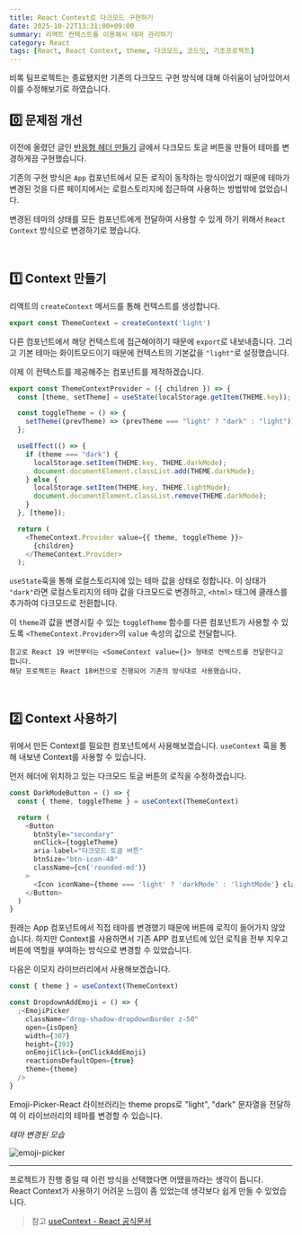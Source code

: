 ```yaml
---
title: React Context로 다크모드 구현하기
date: 2025-10-22T13:31:00+09:00
summary: 리액트 컨텍스트를 이용해서 테마 관리하기
category: React
tags: [React, React Context, theme, 다크모드, 코드잇, 기초프로젝트]
---
```


비록 팀프로젝트는 종료됐지만 기존의 다크모드 구현 방식에 대해 아쉬움이 남아있어서 이를 수정해보기로 하였습니다.

## 0️⃣ 문제점 개선

이전에 올렸던 글인 [반응형 헤더 만들기](https://velog.io/@nudge0613/%EB%B0%98%EC%9D%91%ED%98%95-%ED%97%A4%EB%8D%94-%EB%A7%8C%EB%93%A4%EA%B8%B0) 글에서 다크모드 토글 버튼을 만들어 테마를 변경하게끔 구현했습니다.

기존의 구현 방식은 <span style='color:var(--prism-code-3)'>`App`</span> 컴포넌트에서 모든 로직이 동작하는 방식이었기 때문에 테마가 변경된 것을 다른 페이지에서는 로컬스토리지에 접근하여 사용하는 방법밖에 없었습니다.

변경된 테마의 상태를 모든 컴포넌트에게 전달하여 사용할 수 있게 하기 위해서 <span style='color:var(--prism-code-3)'>`React Context`</span> 방식으로 변경하기로 했습니다.

<br>

## 1️⃣ Context 만들기

리액트의 <span style='color:var(--prism-code-3)'>`createContext`</span> 메서드를 통해 컨텍스트를 생성합니다.

```js
export const ThemeContext = createContext('light')
```

다른 컴포넌트에서 해당 컨텍스트에 접근해야하기 때문에 <span style='color:var(--prism-code-3)'>`export`</span>로 내보내줍니다. 그리고 기본 테마는 화이트모드이기 때문에 컨텍스트의 기본값을 <span style='color:var(--prism-code-3)'>`"light"`</span>로 설정했습니다.

이제 이 컨텍스트를 제공해주는 컴포넌트를 제작하겠습니다.

```js
export const ThemeContextProvider = ({ children }) => {
  const [theme, setTheme] = useState(localStorage.getItem(THEME.key));

  const toggleTheme = () => {
    setTheme((prevTheme) => (prevTheme === "light" ? "dark" : "light"));
  };

  useEffect(() => {
    if (theme === "dark") {
      localStorage.setItem(THEME.key, THEME.darkMode);
      document.documentElement.classList.add(THEME.darkMode);
    } else {
      localStorage.setItem(THEME.key, THEME.lightMode);
      document.documentElement.classList.remove(THEME.darkMode);
    }
  }, [theme]);

  return (
    <ThemeContext.Provider value={{ theme, toggleTheme }}>
      {children}
    </ThemeContext.Provider>
  );
```

<span style='color:var(--prism-code-3)'>`useState`</span>훅을 통해 로컬스토리지에 있는 테마 값을 상태로 정합니다.
이 상태가 <span style='color:var(--prism-code-3)'>`"dark"`</span>라면 로컬스토리지의 테마 값을 다크모드로 변경하고, <span style='color:var(--prism-code-3)'>`<html>`</span> 태그에 클래스를 추가하여 다크모드로 전환합니다.

이 <span style='color:var(--prism-code-3)'>`theme`</span>과 값을 변경시킬 수 있는 <span style='color:var(--prism-code-3)'>`toggleTheme`</span> 함수를 다른 컴포넌트가 사용할 수 있도록 <span style='color:var(--prism-code-3)'>`<ThemeContext.Provider>`</span>의 <span style='color:var(--prism-code-3)'>`value`</span> 속성의 값으로 전달합니다.

```
참고로 React 19 버전부터는 <SomeContext value={}> 형태로 컨텍스트를 전달한다고 합니다.
해당 프로젝트는 React 18버전으로 진행되어 기존의 방식대로 사용했습니다.
```

<br>

## 2️⃣ Context 사용하기

위에서 만든 Context를 필요한 컴포넌트에서 사용해보겠습니다.
<span style='color:var(--prism-code-3)'>`useContext`</span> 훅을 통해 내보낸 Context를 사용할 수 있습니다.

먼저 헤더에 위치하고 있는 다크모드 토글 버튼의 로직을 수정하겠습니다.

```js
const DarkModeButton = () => {
  const { theme, toggleTheme } = useContext(ThemeContext)

  return (
    <Button
      btnStyle="secondary"
      onClick={toggleTheme}
      aria-label="다크모드 토글 버튼"
      btnSize="btn-icon-40"
      className={cn('rounded-md')}
    >
      <Icon iconName={theme === 'light' ? 'darkMode' : 'lightMode'} className="bg-purple-700" />
    </Button>
  )
}
```

원래는 App 컴포넌트에서 직접 테마를 변경했기 때문에 버튼에 로직이 들어가지 않았습니다.
하지만 Context를 사용하면서 기존 APP 컴포넌트에 있던 로직을 전부 지우고 버튼에 역할을 부여하는 방식으로 변경할 수 있었습니다.

다음은 이모지 라이브러리에서 사용해보겠습니다.

```js
const { theme } = useContext(ThemeContext)

const DropdownAddEmoji = () => {
  ;<EmojiPicker
    className="drop-shadow-dropdownBorder z-50"
    open={isOpen}
    width={307}
    height={393}
    onEmojiClick={onClickAddEmoji}
    reactionsDefaultOpen={true}
    theme={theme}
  />
}
```

Emoji-Picker-React 라이브러리는 theme props로 "light", "dark" 문자열을 전달하여 이 라이브러리의 테마를 변경할 수 있습니다.

<span style='color:var(--prism-code-1)'>_테마 변경된 모습_</span>

![emoji-picker](https://velog.velcdn.com/images/nudge0613/post/178b9166-b925-40e2-9171-10aa7881f68d/image.png)

---

프로젝트가 진행 중일 때 이런 방식을 선택했다면 어땠을까라는 생각이 듭니다.  
React Context가 사용하기 어려운 느낌이 좀 있었는데 생각보다 쉽게 만들 수 있었습니다.

> 참고
> [useContext - React 공식문서](https://ko.react.dev/reference/react/useContext)
